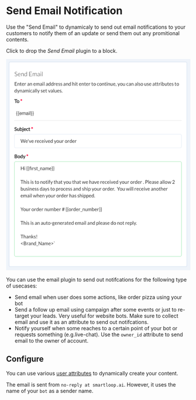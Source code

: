 # Send Email Notification

Use the "Send Email" to dynamicaly to send out email notifications to your customers to notify them of an update or send them out any promitional contents.

Click to drop the _Send Email_ plugin to a block.

![](./order-confirmation.png)

You can use the email plugin to send out notifcations for the following type of usecases:

* Send email when user does some actions, like order pizza using your bot
* Send a follow up email using campaign after some events or just to re-target your leads. Very useful for website bots. Make sure to collect email and use it as an attribute to send out notifcations.
* Notify yourself when some reaches to a certain point of your bot or requests something (e.g.live-chat). Use the `owner_id` attribute to send email to the owner of account.

## Configure
You can use various [user attributes](./user-attributes.md) to dynamically create your content.

The email is sent from `no-reply at smartloop.ai`. However, it uses the name of your `bot` as a sender name.
